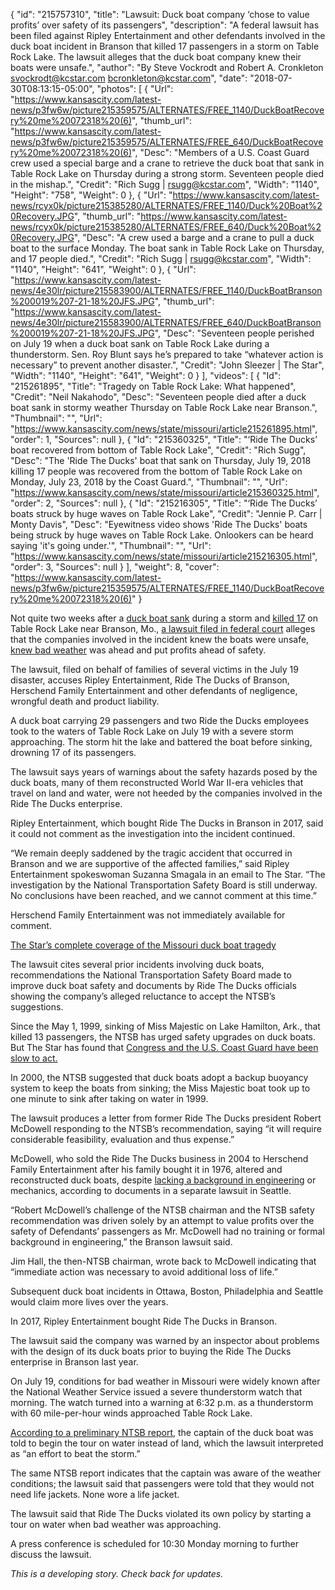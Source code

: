 {
  "id": "215757310",
  "title": "Lawsuit: Duck boat company ‘chose to value profits’ over safety of its passengers",
  "description": "A federal lawsuit has been filed against Ripley Entertainment and other defendants involved in the duck boat incident in Branson that killed 17 passengers in a storm on Table Rock Lake. The lawsuit alleges that the duck boat company knew their boats were unsafe.",
  "author": "By Steve Vockrodt and Robert A. Cronkleton svockrodt@kcstar.com bcronkleton@kcstar.com",
  "date": "2018-07-30T08:13:15-05:00",
  "photos": [
    {
      "Url": "https://www.kansascity.com/latest-news/p3fw6w/picture215359575/ALTERNATES/FREE_1140/DuckBoatRecovery%20me%20072318%20(6)",
      "thumb_url": "https://www.kansascity.com/latest-news/p3fw6w/picture215359575/ALTERNATES/FREE_640/DuckBoatRecovery%20me%20072318%20(6)",
      "Desc": "Members of a U.S. Coast Guard crew used a special barge and a crane to retrieve the duck boat that sank in Table Rock Lake on Thursday during a strong storm. Seventeen people died in the mishap.",
      "Credit": "Rich Sugg | rsugg@kcstar.com",
      "Width": "1140",
      "Height": "758",
      "Weight": 0
    },
    {
      "Url": "https://www.kansascity.com/latest-news/rcyx0k/picture215385280/ALTERNATES/FREE_1140/Duck%20Boat%20Recovery.JPG",
      "thumb_url": "https://www.kansascity.com/latest-news/rcyx0k/picture215385280/ALTERNATES/FREE_640/Duck%20Boat%20Recovery.JPG",
      "Desc": "A crew used a barge and a crane to pull a duck boat to the surface Monday. The boat sank in Table Rock Lake on Thursday, and 17 people died.",
      "Credit": "Rich Sugg | rsugg@kcstar.com",
      "Width": "1140",
      "Height": "641",
      "Weight": 0
    },
    {
      "Url": "https://www.kansascity.com/latest-news/4e30lr/picture215583900/ALTERNATES/FREE_1140/DuckBoatBranson%200019%207-21-18%20JFS.JPG",
      "thumb_url": "https://www.kansascity.com/latest-news/4e30lr/picture215583900/ALTERNATES/FREE_640/DuckBoatBranson%200019%207-21-18%20JFS.JPG",
      "Desc": "Seventeen people perished on July 19 when a duck boat sank on Table Rock Lake during a thunderstorm. Sen. Roy Blunt says he’s prepared to take “whatever action is necessary” to prevent another disaster.",
      "Credit": "John Sleezer | The Star",
      "Width": "1140",
      "Height": "641",
      "Weight": 0
    }
  ],
  "videos": [
    {
      "Id": "215261895",
      "Title": "Tragedy on Table Rock Lake: What happened",
      "Credit": "Neil Nakahodo",
      "Desc": "Seventeen people died after a duck boat sank in stormy weather Thursday on Table Rock Lake near Branson.",
      "Thumbnail": "",
      "Url": "https://www.kansascity.com/news/state/missouri/article215261895.html",
      "order": 1,
      "Sources": null
    },
    {
      "Id": "215360325",
      "Title": "‘Ride The Ducks’ boat recovered from bottom of Table Rock Lake",
      "Credit": "Rich Sugg",
      "Desc": "The 'Ride The Ducks' boat that sank on Thursday, July 19, 2018 killing 17 people was recovered from the bottom of Table Rock Lake on Monday, July 23, 2018 by the Coast Guard.",
      "Thumbnail": "",
      "Url": "https://www.kansascity.com/news/state/missouri/article215360325.html",
      "order": 2,
      "Sources": null
    },
    {
      "Id": "215216305",
      "Title": "‘Ride The Ducks’ boats struck by huge waves on Table Rock Lake",
      "Credit": "Jennie P. Carr | Monty Davis",
      "Desc": "Eyewitness video shows 'Ride The Ducks' boats being struck by huge waves on Table Rock Lake. Onlookers can be heard saying 'it's going under.'",
      "Thumbnail": "",
      "Url": "https://www.kansascity.com/news/state/missouri/article215216305.html",
      "order": 3,
      "Sources": null
    }
  ],
  "weight": 8,
  "cover": "https://www.kansascity.com/latest-news/p3fw6w/picture215359575/ALTERNATES/FREE_1140/DuckBoatRecovery%20me%20072318%20(6)"
}

<p>Not quite two weeks after a <a href="https://www.kansascity.com/news/state/missouri/article215212175.html" target="_self">duck boat sank</a> during a storm and <a href="https://www.kansascity.com/news/state/missouri/article215271250.html" target="_self">killed 17</a> on Table Rock Lake near Branson, Mo., <a href="http://media.kansascity.com/livegraphics/2018/pdf/duckboatlawsuit.pdf" target="_self">a lawsuit filed in federal court</a> alleges that the companies involved in the incident knew the boats were unsafe,<a href="https://www.kansascity.com/news/state/missouri/article215222260.html" target="_self"> knew bad weather</a> was ahead and put profits ahead of safety.</p><p>The lawsuit, filed on behalf of families of several victims in the July 19 disaster, accuses Ripley Entertainment, Ride The Ducks of Branson, Herschend Family Entertainment and other defendants of negligence, wrongful death and product liability.</p><p>A duck boat carrying 29 passengers and two Ride the Ducks employees took to the waters of Table Rock Lake on July 19 with a severe storm approaching. The storm hit the lake and battered the boat before sinking, drowning 17 of its passengers.</p><p> <!-- %video:215216305% --> </p><p>The lawsuit says years of warnings about the safety hazards posed by the duck boats, many of them reconstructed World War II-era vehicles that travel on land and water, were not heeded by the companies involved in the Ride The Ducks enterprise.</p><p>Ripley Entertainment, which bought Ride The Ducks in Branson in 2017, said it could not comment as the investigation into the incident continued.</p><p>“We remain deeply saddened by the tragic accident that occurred in Branson and we are supportive of the affected families,” said Ripley Entertainment spokeswoman Suzanna Smagala in an email to The Star. “The investigation by the National Transportation Safety Board is still underway. No conclusions have been reached, and we cannot comment at this time.”</p><p>Herschend Family Entertainment was not immediately available for comment.</p><p> <a href="https://www.kansascity.com/news/state/missouri/article215295035.html" id="_2e290f82-98ed-492c-8407-beeb54f41ce6">The Star’s complete coverage of the Missouri duck boat tragedy</a> </p><p>The lawsuit cites several prior incidents involving duck boats, recommendations the National Transportation Safety Board made to improve duck boat safety and documents by Ride The Ducks officials showing the company’s alleged reluctance to accept the NTSB’s suggestions.</p><p>Since the May 1, 1999, sinking of Miss Majestic on Lake Hamilton, Ark., that killed 13 passengers, the NTSB has urged safety upgrades on duck boats. But The Star has found that <a href="https://www.kansascity.com/news/politics-government/article215425010.html" target="_self">Congress and the U.S. Coast Guard have been slow to act.</a></p><p>In 2000, the NTSB suggested that duck boats adopt a backup buoyancy system to keep the boats from sinking; the Miss Majestic boat took up to one minute to sink after taking on water in 1999.</p><p>The lawsuit produces a letter from former Ride The Ducks president Robert McDowell responding to the NTSB’s recommendation, saying “it will require considerable feasibility, evaluation and thus expense.”</p><p>McDowell, who sold the Ride The Ducks business in 2004 to Herschend Family Entertainment after his family bought it in 1976, altered and reconstructed duck boats, despite <a href="https://www.kansascity.com/news/politics-government/article215465815.html" target="_self">lacking a background in engineering</a> or mechanics, according to documents in a separate lawsuit in Seattle.</p><p>“Robert McDowell’s challenge of the NTSB chairman and the NTSB safety recommendation was driven solely by an attempt to value profits over the safety of Defendants’ passengers as Mr. McDowell had no training or formal background in engineering,” the Branson lawsuit said.</p><p>Jim Hall, the then-NTSB chairman, wrote back to McDowell indicating that “immediate action was necessary to avoid additional loss of life.”</p><p>Subsequent duck boat incidents in Ottawa, Boston, Philadelphia and Seattle would claim more lives over the years.</p><p>In 2017, Ripley Entertainment bought Ride The Ducks in Branson.</p><p>The lawsuit said the company was warned by an inspector about problems with the design of its duck boats prior to buying the Ride The Ducks enterprise in Branson last year.</p><p>On July 19, conditions for bad weather in Missouri were widely known after the National Weather Service issued a severe thunderstorm watch that morning. The watch turned into a warning at 6:32 p.m. as a thunderstorm with 60 mile-per-hour winds approached Table Rock Lake.</p><p><a href="https://www.ntsb.gov/news/press-releases/Pages/nr20180727.aspx" target="_self">According to a preliminary NTSB report</a>, the captain of the duck boat was told to begin the tour on water instead of land, which the lawsuit interpreted as “an effort to beat the storm.”</p><p>The same NTSB report indicates that the captain was aware of the weather conditions; the lawsuit said that passengers were told that they would not need life jackets. None wore a life jacket.</p><p>The lawsuit said that Ride The Ducks violated its own policy by starting a tour on water when bad weather was approaching.</p><p>A press conference is scheduled for 10:30 Monday morning to further discuss the lawsuit.</p><p><i>This is a developing story. Check back for updates.</i></p><p> <!-- %video:215360325% --> </p>


